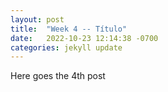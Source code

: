 ```yaml
---
layout: post
title:  "Week 4 -- Título"
date:   2022-10-23 12:14:38 -0700
categories: jekyll update
---
```


Here goes the 4th post
